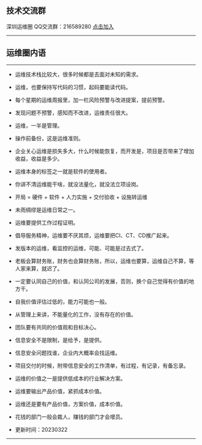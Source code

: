 
## 技术交流群
深圳运维圈 QQ交流群：216589280 [点击加入](https://jq.qq.com/?_wv=1027&k=tdDtDoUp)

---

## 运维圈内语

---

- 运维技术栈比较大，很多时候都是去面对未知的需求。


- 运维，也要保持写代码的习惯，起码要能读代码。


- 每个星期的运维周报里，加一栏风险预警与改进提案，提前预警。


- 发现问题不预警，感知而不改进，运维责任很大。


- 运维，一半是管理。


- 操作前备份，这是运维准则。


- 企业关心运维是损失多大，什么时候能恢复，而开发是，项目是否带来了增加收益，收益是多少。


- 运维本身的标签之一就是软件的使用者。


- 你讲不清运维能干啥，就没法量化，就没法立项设岗。


- 开局 = 硬件 + 软件 + 人力实施 + 交付验收 + 设施转运维


- 未雨绸缪是运维日常之一。


- 运维要提供工作过程证明。


- 倡导服务精神，运维要不厌其烦，运维要把CI、CT、CD推广起来。


- 发版本的运维，看监控的运维，可能、可能是过去式了。


- 老板会算财务账，财务也会算财务账，所以，运维也要算，运维自己不算，等人家来算，就迟了。


- 一定要认同自己的价值，和认同公司的发展，否则，换个自己觉得有价值的地方干。


- 自我价值评估过低的，能力可能也一般。


- 从管理上来讲，不能量化的工作，没有存在的价值。


- 团队要有共同的价值观和目标决心。


- 信息安全不是限制，是给予，是提供。


- 信息安全问题找谁，企业内大概率会找运维。


- 项目交付的时候，附带信息安全的工作清单，有过程，有记录，有备忘录。


- 运维的价值之一是提供低成本的行业解决方案。


- 运维要输出产品价值，紧抓成本价值。


- 运维还是要有产品价值，方案价值，成本价值。


- 花钱的部门一般会裁人，赚钱的部门才会增员。


- 更新时间：20230322

---

<br>